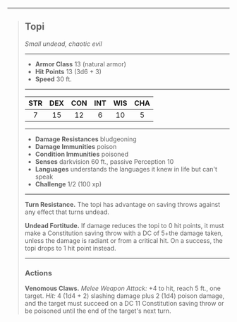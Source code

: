 ***
> ## Topi
> *Small undead, chaotic evil*
> 
> ***
> 
> - **Armor Class** 13 (natural armor)
> - **Hit Points** 13 (3d6 + 3)
> - **Speed** 30 ft.
> 
> ***
> 
> |STR|DEX|CON|INT|WIS|CHA|
> |:---:|:---:|:---:|:---:|:---:|:---:|
> |7|15|12|6|10|5|
> 
> ***
> 
> - **Damage Resistances** bludgeoning
> - **Damage Immunities** poison
> - **Condition Immunities** poisoned
> - **Senses** darkvision 60 ft., passive Perception 10
> - **Languages** understands the languages it knew in life but can't speak
> - **Challenge** 1/2 (100 xp)
> 
> ***
> 
> **Turn Resistance.** The topi has advantage on saving throws against any effect that turns undead.
> 
> **Undead Fortitude.** If damage reduces the topi to 0 hit points, it must make a Constitution saving throw with a DC of 5+the damage taken, unless the damage is radiant or from a critical hit. On a success, the topi drops to 1 hit point instead.
> 
> ***
> 
> ### Actions
> **Venomous Claws.** *Melee Weapon Attack:* +4 to hit, reach 5 ft., one target. *Hit:* 4 (1d4 + 2) slashing damage plus 2 (1d4) poison damage, and the target must succeed on a DC 11 Constitution saving throw or be poisoned until the end of the target's next turn.